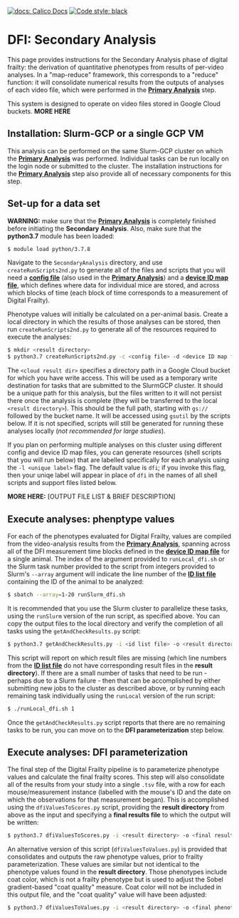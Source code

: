 <p>
    <a href="https://docs.calicolabs.com/python-template"><img alt="docs: Calico Docs" src="https://img.shields.io/badge/docs-Calico%20Docs-28A049.svg"></a>
    <a href="https://github.com/psf/black"><img alt="Code style: black" src="https://img.shields.io/badge/code%20style-black-000000.svg"></a>
</p>

# DFI: Secondary Analysis

This page provides instructions for the Secondary Analysis phase of digital frailty: 
the derivation of quantitative phenotypes from results of per-video analyses.
In a "map-reduce" framework, this corresponds to a "reduce" function: it will consolidate
numerical results from the outputs of analyses of each video file, which
were performed in the [**Primary Analysis**](Primary.md) step.

This system is designed to operate on video files stored in Google Cloud buckets. **MORE HERE**

## Installation: Slurm-GCP or a single GCP VM

This analysis can be performed on the same Slurm-GCP cluster on which the
[**Primary Analysis**](Primary.md) was performed.  Individual tasks can be
run locally on the login node or submitted to the cluster.  The installation
instructions for the [**Primary Analysis**](Primary.md) step also provide all
of necessary components for this step.


## Set-up for a data set

**WARNING:** make sure that the [**Primary Analysis**](Primary.md) is completely
finished before initiating the **Secondary Analysis**.  Also, make sure that
the **python3.7** module has been loaded:

```bash
$ module load python/3.7.8
```

Navigate to the `SecondaryAnalysis` directory, and use `createRunScripts2nd.py`
to generate all of the files and scripts that you will need a [**config file**](Format_aConfig.md) 
(also used in the [**Primary Analysis**](Primary.md)) and a [**device ID map file**](Format_DevMap.md),
which defines where data for individual mice are stored, and across which blocks of time (each block
of time corresponds to a measurement of Digital Frailty).

Phenotype values will initially be calculated on a per-animal basis.  Create a local directory in which
the results of those analyses can be stored, then run `createRunScripts2nd.py` to generate all of the
resources required to execute the analyses:

```bash
$ mkdir <result directory>
$ python3.7 createRunScripts2nd.py -c <config file> -d <device ID map file> -g <cloud result dir> -o <result directory>
```

The `<cloud result dir>` specifies a directory path in a Google Cloud bucket for which you have write access.
This will be used as a temporary write destination for tasks that are submitted to the SlurmGCP cluster.
It should be a unique path for this analysis, but the files written to it will not persist there once the analysis
is complete (they will be transferred to the local `<result directory>`).  This should be the full path, starting
with `gs://` followed by the bucket name.  It will be accessed using `gsutil` by the scripts below.  If it is
not specified, scripts will still be generated for running these analyses locally (*not recommended for large studies*).

If you plan on performing multiple analyses on this cluster using different config and device ID map files, 
you can generate resources (shell scripts that you will run below) that are labelled specifically for
each analysis using the `-l <unique label>` flag.  The default value is `dfi`; if you invoke this flag, then
your uniqe label will appear in place of `dfi` in the names of all shell scripts and support files listed below.

**MORE HERE:** [OUTPUT FILE LIST & BRIEF DESCRIPTION]


## Execute analyses: phenptype values

For each of the phenotypes evaluated for Digital Frailty, values are compiled from the video-analysis results
from the [**Primary Analysis**](Primary.md), spanning across all of the DFI measurement time blocks defined
in the [**device ID map file**](Format_DevMap.md) for a single animal.  The index of the argument provided
to `runLocal_dfi.sh` or the Slurm task number provided to the script from integers provided to Slurm's `--array`
argument will indicate the line number of the [**ID list file**](Format_idList.md) containing the ID of the
animal to be analyzed:

```bash
$ sbatch --array=1-20 runSlurm_dfi.sh
```

It is recommended that you use the Slurm cluster to parallelize these tasks, using the `runSlurm` version
of the run script, as specified above.  You can copy the output files to the local directory and verify
the completion of all tasks using the `getAndCheckResults.py` script:

```bash
$ python3.7 getAndCheckResults.py -i <id list file> -o <result directory> -g <cloud result dir>
```

This script will report on which result files are missing (which line numbers from the 
[**ID list file**](Format_idList.md) do not have corresponding result files in the **result directory**).
If there are a small number of tasks that need to be run - perhaps due to a Slurm failure - then that 
can be accomplished by either submitting new jobs to the cluster as described above, or by running each
remaining task individually using the `runLocal` version of the run script:

```bash
$ ./runLocal_dfi.sh 1
```

Once the `getAndCheckResults.py` script reports that there are no remaining tasks to be run, you can
move on to the **DFI parameterization** step below.

## Execute analyses: DFI parameterization

The final step of the Digital Frailty pipeline is to parameterize phenotype values and calculate
the final frailty scores.  This step will also consolidate all of the results from your study into
a single `.tsv` file, with a row for each mouse/measurement instance (labelled with the mouse's ID
and the date on which the observations for that measurement began).  This is accomplished using the
`dfiValuesToScores.py` script, providing the **result directory** from above as the input and specifying
a **final results file** to which the output will be written:

```bash
$ python3.7 dfiValuesToScores.py -i <result directory> -o <final results file>
```

An alternative version of this script (`dfiValuesToValues.py`) is provided that consolidates and
outputs the raw phenotype values, prior to frailty parameterization.  These values are similar but
not identical to the phenotype values found in the **result directory**.  Those phenotypes include
coat color, which is not a frailty phenotype but is used to adjust the Sobel gradient-based "coat quality"
measure.  Coat color will not be included in this output file, and the "coat quality" value will have been
adjusted:

```bash
$ python3.7 dfiValuesToValues.py -i <result directory> -o <final phenotypes file>
```

